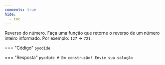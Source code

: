 ```yaml
---
comments: true
hide:
  - toc
---
```


Reverso do número. Faça uma função que retorne o reverso de um número inteiro informado. Por exemplo: `127` -> `721`.

=== "Código"
	```pyodide
	```

=== "Resposta"
	```pyodide
	# Em construção! Envie sua solução
	```
